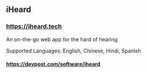 ## iHeard

### https://iheard.tech

An on-the-go web app for the hard of hearing

Supported Languages: English, Chinese, Hindi, Spanish

#### https://devpost.com/software/iheard

